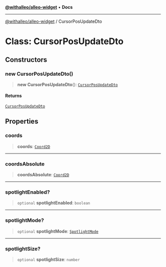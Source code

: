 [**@withalleo/alleo-widget**](../README.md) • **Docs**

***

[@withalleo/alleo-widget](../globals.md) / CursorPosUpdateDto

# Class: CursorPosUpdateDto

## Constructors

### new CursorPosUpdateDto()

> **new CursorPosUpdateDto**(): [`CursorPosUpdateDto`](CursorPosUpdateDto.md)

#### Returns

[`CursorPosUpdateDto`](CursorPosUpdateDto.md)

## Properties

### coords

> **coords**: [`Coord2D`](Coord2D.md)

***

### coordsAbsolute

> **coordsAbsolute**: [`Coord2D`](Coord2D.md)

***

### spotlightEnabled?

> `optional` **spotlightEnabled**: `boolean`

***

### spotlightMode?

> `optional` **spotlightMode**: [`SpotlightMode`](../enumerations/SpotlightMode.md)

***

### spotlightSize?

> `optional` **spotlightSize**: `number`
